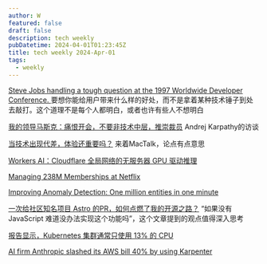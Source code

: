 ```yaml
---
author: W
featured: false
draft: false
description: tech weekly
pubDatetime: 2024-04-01T01:23:45Z
title: tech weekly 2024-Apr-01
tags:
  - weekly
---
```


[Steve Jobs handling a tough question at the 1997 Worldwide Developer Conference. ](https://www.youtube.com/watch?v=oeqPrUmVz-o) 要想你能给用户带来什么样的好处，而不是拿着某种技术锤子到处去敲打。这个道理不是每个人都明白，或者也许有些人不想明白

[我的领导马斯克：痛恨开会，不要非技术中层，推崇裁员](https://mp.weixin.qq.com/s/7s9Oa0syr5uOfl4luDhnCg) Andrej Karpathy的访谈

[当技术出现代差，体验还重要吗？](https://mp.weixin.qq.com/s/r98YMfYPIqv1Mxjt2FVGQQ) 来着MacTalk，论点有点意思

[Workers AI：Cloudflare 全局网络的无服务器 GPU 驱动推理](https://blog.cloudflare.com/zh-cn/workers-ai-zh-cn)

[Managing 238M Memberships at Netflix](https://www.infoq.com/articles/managing-memberships-netflix/)

[Improving Anomaly Detection: One million entities in one minute](https://opensearch.org/blog/one-million-enitities-in-one-minute/)

[一次给社区知名项目 Astro 的PR，如何点燃了我的开源之路？](https://mp.weixin.qq.com/s/DlvS7faM0H1a8NWzOBdWgw) “如果没有 JavaScript 难道没办法实现这个功能吗”，这个文章提到的观点值得深入思考

[报告显示，Kubernetes 集群通常只使用 13% 的 CPU](https://www.infoq.cn/article/J5yLIUCCyhzuDof7gzJB)

[AI firm Anthropic slashed its AWS bill 40% by using Karpenter](https://www.thestack.technology/aws-anthropic-cloud-bill-eks-karpenter/)

[]()

[]()

[]()

[]()

[]()
